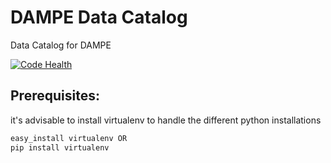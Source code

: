 # DAMPE Data Catalog
Data Catalog for DAMPE

[![Code Health](https://landscape.io/github/zimmerst/DampeDataCatalog/master/landscape.svg?style=plastic)](https://landscape.io/github/zimmerst/DampeDataCatalog/master)

Prerequisites: 
--------------
it's advisable to install virtualenv to handle the different python installations

```python
easy_install virtualenv OR
pip install virtualenv
```
